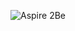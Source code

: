 <p align="center">
	<img src="https://aspire2be.co.uk/wp-content/uploads/2019/02/Logo-aspire2be-refined.png" alt="Aspire 2Be">
</p>